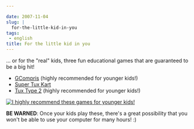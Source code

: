 ```yaml
---

date: 2007-11-04
slug: |
  for-the-little-kid-in-you
tags:
 - english
title: For the little kid in you
---
```


... or for the "real" kids, three fun educational games that are
guaranteed to be a big hit!

-   [GCompris](http://gcompris.net/) (highly recommended for younger
    kids!)
-   [Super Tux Kart](http://supertuxkart.sourceforge.net/)
-   [Tux Type 2](http://tuxtype.sourceforge.net/) (highly recommended
    for younger kids!)

[![I highly recommend these games for younger
kids!](http://farm3.static.flickr.com/2301/1858989216_6097805add.jpg)](http://www.flickr.com/photos/ogmaciel/1858989216/)

**BE WARNED**: Once your kids play these, there's a great possibility
that you won't be able to use your computer for many hours! :)
